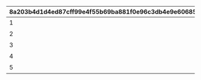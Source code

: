 |8a203b4d1d4ed87cff99e4f55b69ba881f0e96c3db4e9e606850b1c6bd9c7377|424b7b78ae487a0c297c738004a5c1250555bb34fa839ea3bc458b50726b9253|965cfb5f0aeca768488f80d494d0394139c52a0b05b1eec3eaf3037e759a41e6|1efe39c6f4cd77f14990a66de121e927bde60de729eb7d32e06b24836e36ca7e|c12f6a16714e09fa5428fc810b18a240278be3bdfd90b37b8e01d41574ba1657|ae3e51bb662a93bdffdc49c594644eaada1258ce4679155bf384caf9d5e6a70c|acebae422cf34bd959d374ad8f9764dcc81d836ce13aefc4ea69315d50becd80|1b8d2b9be01e787e4e174632b440c66eada61b6771fca5cb817759dda619dd96|523c6021389fc376879d65cd54634f5db7cb9145ede27539d9abede4fdb71b88|0ac59b7dcac01b99b0ac0f6bef922b7429efdcb2f195a1d74e5248c0bc649e89|9875dc2ee052218f6bccb3517ab1ffad3024fc3e4a6ae44c2565039ccdc657d2|
| --- | --- | --- | --- | --- | --- | --- | --- | --- | --- | --- |
|1|2030/12/17 14:59:59|109|11009002|101|11009|-580|180010|-175|2015/12/17 15:00:00|聖跡調査Lv1|
|2|2030/12/17 14:59:59|109|11013001|101|11013|200|180010|30|2015/12/17 15:00:00|聖跡調査Lv2|
|3|2030/12/17 14:59:59|109|11024001|101|11024|480|180010|30|2015/12/17 15:00:00|聖跡調査Lv3|
|4|2030/12/17 14:59:59|112|11018005|101|11018|190|190010|110|2015/12/17 15:00:00|神殿調査Lv1|
|5|2030/12/17 14:59:59|112|11026005|101|11026|-450|190010|120|2015/12/17 15:00:00|神殿調査Lv2|